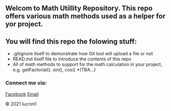 ## Welcom to Math Utillity Repository. This repo offers various math methods used as a helper for yor project.

## You will find this repo the folowing stuff:

* .gitignore itself to demonstrate how Git tool will upload a file or not
* READ.md itself file to introduce the contents of this repo
* All of math methods to support for the math calculation in your project, e.g. getFactorial(). sin(), cos()
*(TBA...)

### Connect me via:
[Facebook](https://www.facebook.com/profile.php?id=100012491356746)
[Email](lucnm010900@gmail.com)
 
© 2021 lucnm1